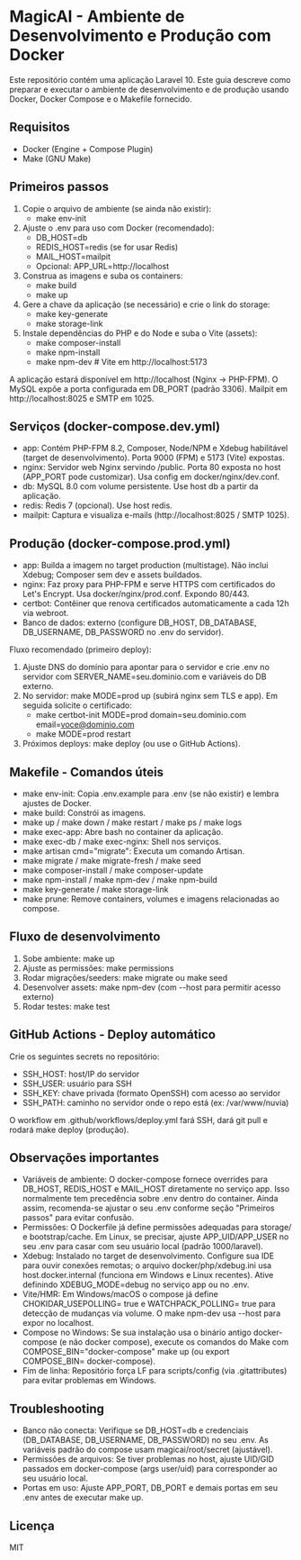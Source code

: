 # MagicAI - Ambiente de Desenvolvimento e Produção com Docker

Este repositório contém uma aplicação Laravel 10. Este guia descreve como preparar e executar o ambiente de desenvolvimento e de produção usando Docker, Docker Compose e o Makefile fornecido.

## Requisitos
- Docker (Engine + Compose Plugin)
- Make (GNU Make)

## Primeiros passos
1. Copie o arquivo de ambiente (se ainda não existir):
   - make env-init
2. Ajuste o .env para uso com Docker (recomendado):
   - DB_HOST=db
   - REDIS_HOST=redis (se for usar Redis)
   - MAIL_HOST=mailpit
   - Opcional: APP_URL=http://localhost
3. Construa as imagens e suba os containers:
   - make build
   - make up
4. Gere a chave da aplicação (se necessário) e crie o link do storage:
   - make key-generate
   - make storage-link
5. Instale dependências do PHP e do Node e suba o Vite (assets):
   - make composer-install
   - make npm-install
   - make npm-dev  # Vite em http://localhost:5173

A aplicação estará disponível em http://localhost (Nginx -> PHP-FPM). O MySQL expõe a porta configurada em DB_PORT (padrão 3306). Mailpit em http://localhost:8025 e SMTP em 1025.

## Serviços (docker-compose.dev.yml)
- app: Contém PHP-FPM 8.2, Composer, Node/NPM e Xdebug habilitável (target de desenvolvimento). Porta 9000 (FPM) e 5173 (Vite) expostas.
- nginx: Servidor web Nginx servindo /public. Porta 80 exposta no host (APP_PORT pode customizar). Usa config em docker/nginx/dev.conf.
- db: MySQL 8.0 com volume persistente. Use host db a partir da aplicação.
- redis: Redis 7 (opcional). Use host redis.
- mailpit: Captura e visualiza e-mails (http://localhost:8025 / SMTP 1025).

## Produção (docker-compose.prod.yml)
- app: Builda a imagem no target production (multistage). Não inclui Xdebug; Composer sem dev e assets buildados.
- nginx: Faz proxy para PHP-FPM e serve HTTPS com certificados do Let's Encrypt. Usa docker/nginx/prod.conf. Expondo 80/443.
- certbot: Contêiner que renova certificados automaticamente a cada 12h via webroot.
- Banco de dados: externo (configure DB_HOST, DB_DATABASE, DB_USERNAME, DB_PASSWORD no .env do servidor).

Fluxo recomendado (primeiro deploy):
1. Ajuste DNS do domínio para apontar para o servidor e crie .env no servidor com SERVER_NAME=seu.dominio.com e variáveis do DB externo.
2. No servidor: make MODE=prod up (subirá nginx sem TLS e app). Em seguida solicite o certificado:
   - make certbot-init MODE=prod domain=seu.dominio.com email=voce@dominio.com
   - make MODE=prod restart
3. Próximos deploys: make deploy (ou use o GitHub Actions).

## Makefile - Comandos úteis
- make env-init: Copia .env.example para .env (se não existir) e lembra ajustes de Docker.
- make build: Constrói as imagens.
- make up / make down / make restart / make ps / make logs
- make exec-app: Abre bash no container da aplicação.
- make exec-db / make exec-nginx: Shell nos serviços.
- make artisan cmd="migrate": Executa um comando Artisan.
- make migrate / make migrate-fresh / make seed
- make composer-install / make composer-update
- make npm-install / make npm-dev / make npm-build
- make key-generate / make storage-link
- make prune: Remove containers, volumes e imagens relacionadas ao compose.

## Fluxo de desenvolvimento
1. Sobe ambiente: make up
2. Ajuste as permissões: make permissions
2. Rodar migrações/seeders: make migrate ou make seed
3. Desenvolver assets: make npm-dev (com --host para permitir acesso externo)
4. Rodar testes: make test

## GitHub Actions - Deploy automático
Crie os seguintes secrets no repositório:
- SSH_HOST: host/IP do servidor
- SSH_USER: usuário para SSH
- SSH_KEY: chave privada (formato OpenSSH) com acesso ao servidor
- SSH_PATH: caminho no servidor onde o repo está (ex: /var/www/nuvia)

O workflow em .github/workflows/deploy.yml fará SSH, dará git pull e rodará make deploy (produção).

## Observações importantes
- Variáveis de ambiente: O docker-compose fornece overrides para DB_HOST, REDIS_HOST e MAIL_HOST diretamente no serviço app. Isso normalmente tem precedência sobre .env dentro do container. Ainda assim, recomenda-se ajustar o seu .env conforme seção "Primeiros passos" para evitar confusão.
- Permissões: O Dockerfile já define permissões adequadas para storage/ e bootstrap/cache. Em Linux, se precisar, ajuste APP_UID/APP_USER no seu .env para casar com seu usuário local (padrão 1000/laravel).
- Xdebug: Instalado no target de desenvolvimento. Configure sua IDE para ouvir conexões remotas; o arquivo docker/php/xdebug.ini usa host.docker.internal (funciona em Windows e Linux recentes). Ative definindo XDEBUG_MODE=debug no serviço app ou no .env.
- Vite/HMR: Em Windows/macOS o compose já define CHOKIDAR_USEPOLLING= true e WATCHPACK_POLLING= true para detecção de mudanças via volume. O make npm-dev usa --host para expor no localhost.
- Compose no Windows: Se sua instalação usa o binário antigo docker-compose (e não docker compose), execute os comandos do Make com COMPOSE_BIN="docker-compose" make up (ou export COMPOSE_BIN= docker-compose).
- Fim de linha: Repositório força LF para scripts/config (via .gitattributes) para evitar problemas em Windows.

## Troubleshooting
- Banco não conecta: Verifique se DB_HOST=db e credenciais (DB_DATABASE, DB_USERNAME, DB_PASSWORD) no seu .env. As variáveis padrão do compose usam magicai/root/secret (ajustável).
- Permissões de arquivos: Se tiver problemas no host, ajuste UID/GID passados em docker-compose (args user/uid) para corresponder ao seu usuário local.
- Portas em uso: Ajuste APP_PORT, DB_PORT e demais portas em seu .env antes de executar make up.

## Licença
MIT